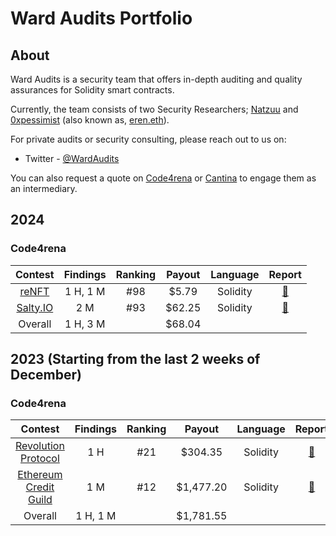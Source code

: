 # Ward Audits Portfolio

## About

Ward Audits is a security team that offers in-depth auditing and quality assurances for Solidity smart contracts.

Currently, the team consists of two Security Researchers; [Natzuu](https://twitter.com/natzuu9) and [0xpessimist](https://twitter.com/0xpessimist) (also known as, [eren.eth](https://twitter.com/notereneth)).

For private audits or security consulting, please reach out to us on:

* Twitter - [@WardAudits](https://twitter.com/WardAudits)

You can also request a quote on [Code4rena](https://code4rena.com/@natzuu) or [Cantina](https://cantina.xyz/u/natzuu) to engage them as an intermediary.

## 2024

### Code4rena

| Contest | Findings | Ranking | Payout | Language | Report |
|:--:|:--:|:--:|:--:|:--:|:--:|
| [reNFT](https://code4rena.com/audits/2024-01-renft) | 1 H, 1 M | #98 | $5.79 | Solidity |  [📄](/contests/2024-01-renft.md) |
| [Salty.IO](https://code4rena.com/audits/2024-01-saltyio) | 2 M | #93 | $62.25 | Solidity |  [📄](/contests/2024-01-saltyio.md) |
| Overall | 1 H, 3 M | | $68.04 | | |

## 2023 (Starting from the last 2 weeks of December)

### Code4rena

| Contest | Findings | Ranking | Payout | Language | Report |
|:--:|:--:|:--:|:--:|:--:|:--:|
| [Revolution Protocol](https://code4rena.com/audits/2023-12-revolution-protocol) | 1 H | #21 | $304.35 | Solidity |  [📄](/contests/2023-12-revolution-protocol.md) |
| [Ethereum Credit Guild](https://code4rena.com/audits/2023-12-ethereum-credit-guild) | 1 M | #12 | $1,477.20 | Solidity |  [📄](/contests/2023-12-ethereum-credit-guild.md) |
| Overall | 1 H, 1 M | | $1,781.55 | | |
